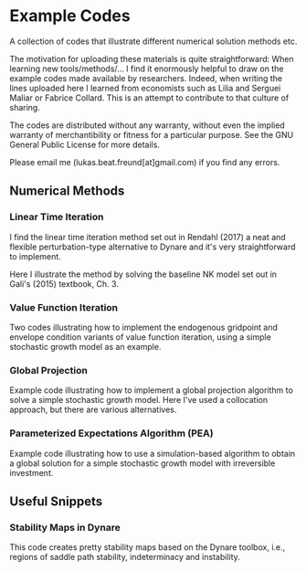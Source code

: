 # Example Codes
A collection of codes that illustrate different numerical solution methods etc.

The motivation for uploading these materials is quite straightforward: When learning new tools/methods/... I find it enormously helpful to draw on the example codes made available by researchers.  Indeed, when writing the lines uploaded here I learned from economists such as Lilia and Serguei Maliar or Fabrice Collard. This is an attempt to contribute to that culture of sharing. 

The codes are distributed without any warranty, without even the implied warranty of merchantibility or fitness for a particular purpose. See the GNU General Public License for more details.

Please email me (lukas.beat.freund[at]gmail.com) if you find any errors.

## Numerical Methods
### Linear Time Iteration
I find the linear time iteration method set out in Rendahl (2017) a neat and flexible perturbation-type alternative to Dynare and it's very straightforward to implement. 

Here I illustrate the method by solving the baseline NK model set out in Gali's (2015) textbook, Ch. 3.

### Value Function Iteration
Two codes illustrating how to implement the endogenous gridpoint and envelope condition variants of value function iteration, using a simple stochastic growth model as an example.

### Global Projection
Example code illustrating how to implement a global projection algorithm to solve a simple stochastic growth model. Here I've used a collocation approach, but there are various alternatives.

### Parameterized Expectations Algorithm (PEA)
Example code illustrating how to use a simulation-based algorithm to obtain a global solution for a simple stochastic growth model with irreversible investment.

## Useful Snippets

### Stability Maps in Dynare
This code creates pretty stability maps based on the Dynare toolbox, i.e., regions of saddle path stability, indeterminacy and instability.
